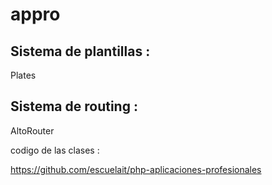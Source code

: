 # appro

## Sistema de plantillas :
Plates

## Sistema de routing :
AltoRouter


codigo de las clases :

https://github.com/escuelait/php-aplicaciones-profesionales
